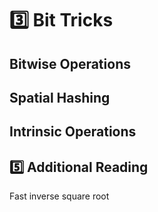 # 3️⃣ Bit Tricks

## Bitwise Operations

## Spatial Hashing

## Intrinsic Operations

## 5️⃣ Additional Reading
Fast inverse square root

